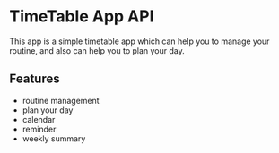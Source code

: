 # TimeTable App API

This app is a simple timetable app which can help you to manage your routine,
and also can help you to plan your day.


## Features
- routine management
- plan your day
- calendar
- reminder
- weekly summary




